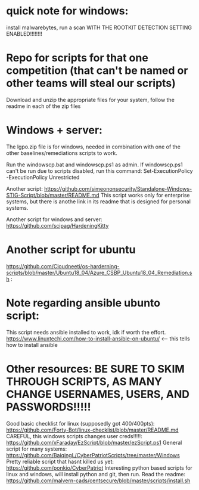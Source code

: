 # quick note for windows:
install malwarebytes, run a scan WITH THE ROOTKIT DETECTION SETTING ENABLED!!!!!!!!

# Repo for scripts for that one competition (that can't be named or other teams will steal our scripts)
Download and unzip the appropriate files for your system, follow the readme in each of the zip files 

# Windows + server:
The lgpo.zip file is for windows, needed in combination with one of the other baselines/remediations scripts to work. 

Run the windowscp.bat and windowscp.ps1 as admin. If windowscp.ps1 can't be run due to scripts disabled, run this command: Set-ExecutionPolicy -ExecutionPolicy Unrestricted

Another script: https://github.com/simeononsecurity/Standalone-Windows-STIG-Script/blob/master/README.md
This script works only for enterprise systems, but there is anothe link in its readme that is designed for personal systems. 

Another script for windows and server: 
https://github.com/scipag/HardeningKitty

# Another script for ubuntu
https://github.com/Cloudneeti/os-harderning-scripts/blob/master/Ubuntu18_04/Azure_CSBP_Ubuntu18_04_Remediation.sh
: 
# Note regarding ansible ubunto script:
This script needs ansible installed to work, idk if worth the effort. 
https://www.linuxtechi.com/how-to-install-ansible-on-ubuntu/     <-- this tells how to install ansible 

# Other resources: BE SURE TO SKIM THROUGH SCRIPTS, AS MANY CHANGE USERNAMES, USERS, AND PASSWORDS!!!!!
Good basic checklist for linux (supposedly got 400/400pts): https://github.com/Forty-Bot/linux-checklist/blob/master/README.md
CAREFUL, this windows scripts changes user creds!!!!!: https://github.com/xFaraday/EzScript/blob/master/ezScript.ps1
General script for many systems: https://github.com/BaiqingL/CyberPatriotScripts/tree/master/Windows
Pretty reliable script that hasnt killed us yet: https://github.com/ponkio/CyberPatriot
Interesting python based scripts for linux and windows, will install python and git, then run. Read the readme: https://github.com/malvern-cads/centsecure/blob/master/scripts/install.sh



